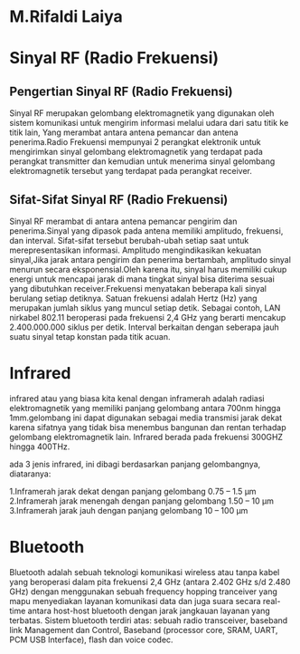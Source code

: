# M.Rifaldi Laiya

# Sinyal RF (Radio Frekuensi)

## Pengertian Sinyal RF (Radio Frekuensi)
Sinyal RF merupakan gelombang elektromagnetik yang digunakan oleh sistem komunikasi untuk mengirim informasi melalui udara dari satu titik ke titik lain,
Yang merambat antara antena pemancar dan antena penerima.Radio Frekuensi mempunyai 2 perangkat elektronik untuk mengirimkan sinyal gelombang elektromagnetik yang terdapat pada perangkat transmitter dan kemudian untuk menerima sinyal gelombang elektromagnetik tersebut yang terdapat pada perangkat receiver.
## Sifat-Sifat Sinyal RF (Radio Frekuensi)
Sinyal RF merambat di antara antena pemancar pengirim dan penerima.Sinyal yang dipasok pada antena memiliki amplitudo, frekuensi, dan interval. Sifat-sifat tersebut berubah-ubah setiap saat untuk merepresentasikan informasi.
Amplitudo mengindikasikan kekuatan sinyal,Jika jarak antara pengirim dan penerima bertambah, amplitudo sinyal menurun secara eksponensial.Oleh karena itu, sinyal harus memiliki cukup energi untuk mencapai jarak di mana tingkat sinyal bisa diterima sesuai yang dibutuhkan receiver.Frekuensi menyatakan beberapa kali sinyal berulang setiap detiknya. Satuan frekuensi adalah Hertz (Hz) yang merupakan jumlah siklus yang muncul setiap detik. Sebagai contoh, LAN nirkabel 802.11 beroperasi pada frekuensi 2,4 GHz yang berarti mencakup 2.400.000.000 siklus per detik. Interval berkaitan dengan seberapa jauh suatu sinyal tetap konstan pada titik acuan.

# Infrared
infrared atau yang biasa kita kenal dengan inframerah adalah radiasi elektromagnetik yang memiliki panjang gelombang antara 700nm hingga 1mm.gelombang ini dapat digunakan sebagai media transmisi jarak dekat karena sifatnya yang tidak bisa menembus bangunan dan rentan terhadap gelombang elektromagnetik lain. Infrared berada pada frekuensi 300GHZ hingga 400THz.

ada 3 jenis infrared, ini dibagi berdasarkan panjang gelombangnya, diataranya:

1.Inframerah jarak dekat dengan panjang gelombang 0.75 – 1.5 µm
2.Inframerah jarak menengah dengan panjang gelombang 1.50 – 10 µm
3.Inframerah jarak jauh dengan panjang gelombang 10 – 100 µm

# Bluetooth
Bluetooth adalah sebuah teknologi komunikasi wireless atau tanpa kabel yang beroperasi dalam pita frekuensi 2,4 GHz (antara 2.402 GHz s/d 2.480 GHz) dengan menggunakan sebuah frequency hopping tranceiver yang mapu menyediakan layanan komunikasi data dan juga suara secara real-time antara host-host bluetooth dengan jarak jangkauan layanan yang terbatas.
Sistem bluetooth terdiri atas: sebuah radio transceiver, baseband link Management dan Control, Baseband (processor core, SRAM, UART, PCM USB Interface), flash dan voice codec.
